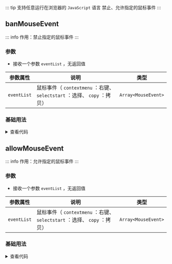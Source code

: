 <script setup>
import { useAddNumInOutlineLabel } from '../../.vitepress/utils/createElement.ts'
useAddNumInOutlineLabel(2)

import banMouseEvent from './banMouseEvent.vue'
import allowMouseEvent from './allowMouseEvent.vue'
</script>

<!-- # 禁止、允许指定的鼠标事件 -->

::: tip 支持任意运行在浏览器的 `JavaScript` 语言
禁止、允许指定的鼠标事件
:::

<!-- <ClientOnly>
  <description-popover :num="2" />
</ClientOnly> -->

## banMouseEvent

::: info 作用：禁止指定的鼠标事件
:::

<!-- <ClientOnly>
  <description :isShowIcon="false" description="禁止指定的鼠标事件" />
</ClientOnly> -->

### 参数

- 接收一个参数 `eventList` ，无返回值

| **参数属性** | **说明**                                                                 | **类型**            |
| ------------ | ------------------------------------------------------------------------ | ------------------- |
| `eventList`  | 鼠标事件（ `contextmenu` ：右键、 `selectstart` ：选择、 `copy` ：拷贝） | `Array<MouseEvent>` |

### 基础用法

<ClientOnly>
  <banMouseEvent />
</ClientOnly>
<details>

<summary>查看代码</summary>

<<< @/utils/mouseEvent/banMouseEvent.vue

</details>

## allowMouseEvent

::: info 作用：允许指定的鼠标事件
:::

<!-- <ClientOnly>
  <description :isShowIcon="false" description="允许指定的鼠标事件" />
</ClientOnly> -->

### 参数

- 接收一个参数 `eventList` ，无返回值

| **参数属性** | **说明**                                                                 | **类型**            |
| ------------ | ------------------------------------------------------------------------ | ------------------- |
| `eventList`  | 鼠标事件（ `contextmenu` ：右键、 `selectstart` ：选择、 `copy` ：拷贝） | `Array<MouseEvent>` |

### 基础用法

<ClientOnly>
  <allowMouseEvent />
</ClientOnly>
<details>

<summary>查看代码</summary>

<<< @/utils/mouseEvent/allowMouseEvent.vue

</details>
